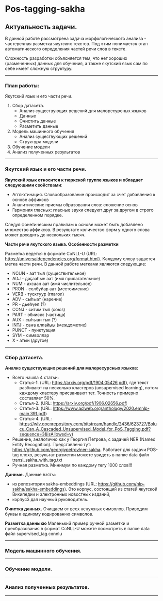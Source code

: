 # Pos-tagging-sakha
## Актуальность задачи.
В данной работе рассмотрена задача морфологического анализа - частеречная разметка якутских текстов. Под этим понимается этап автоматического определения частей речи слов в тексте.

Сложность разработки объясняется тем, что нет хороших (размеченных) данных для обучения, а также якутский язык сам по себе имеет сложную структуру.
___
### План работы:
Якутский язык и его части речи.
1. Сбор датасета.
    * Анализ существующих решений для малоресурсных языков
    * Данные 
    * Очистить данные
    * Разметить данные
2. Модель машинного обучения
    * Анализ существующих решений
    * Структура модели
3. Обучение модели
4. Анализ полученных результатов
___
### Якутский язык и его части речи.
__Якутский язык относится к тюркской группе языков и обладает следующими свойствами:__
* Агглютинация. Словообразование происходит за счет добавления к основе аффиксов
* Аналитические приемы образования слов: сложение основ
* Гармония гласных: гласные звуки следуют друг за другом в строго определенном порядке.

Следуя фонетическим правилам к основе может быть добавлено множество аффиксов. В результате количество форм у одного слова может доходить до нескольких тысяч.

__Части речи якутского языка. Особенности разметки__

Разметка ведется в формате CoNLL-U (URL: https://universaldependencies.org/format.html). Каждому слову задается метка части речи. В данной работе метками являются следующие:
*	NOUN - аат тыл (существительное)
*	ADJ - даҕааһын аат (имя прилагательное)
*	NUM - ахсаан аат (имя числительное)
*	PRON - солбуйар аат (местоимение)
*	VERB - туохтуур (глагол) 
*	ADV - сыһыат (наречие) 
*	PR - дьөһүөл (?)
*	CONJ - ситим тыл (союз) 
*	PART - эбиискэ (частица)
*  AUX - сыһыан тыл (?) 
*	INTJ - саҥа аллайыы (междометие) 
*	PUNCT - пунктуация 
*  SYM - символлар
*  X - атын (другое)
___
### Сбор датасета.
__Анализ существующих решений для малоресурсных языков:__
 * Всего нашла 4 статьи:
   * Статья-1. (URL: https://arxiv.org/pdf/1904.05426.pdf), где текст разбивают на несколько кластеров (unsupervised learning), потом каждому кластеру присваивают тег. Точность примерно составляет 50%.
   * Статья-2. (URL: https://arxiv.org/pdf/1906.02656.pdf)
   * Статья-3. (URL: https://www.aclweb.org/anthology/2020.emnlp-main.391.pdf)
   * Статья-4. (URL: https://wlv.openrepository.com/bitstream/handle/2436/623727/Bolucu_Can_A_Cascaded_Unsupervised_Model_for_PoS_Tagging.pdf?sequence=3&isAllowed=y)
 * Решение, аналогично как у Георгия Петрова, с задачей NER (Named Entity Recognition). Представлено тут: https://github.com/georgiypetrov/ner-sakha. Работает для задачи POS-tag плохо, результат разметки можете увидеть в папке data файл transl_sakha_with_tag.txt
 * Ручная разметка. Минимум по каждому тегу 1000 слов!!!
 
__Данные.__
Данные взяты:
 * из репозитория sakha-embeddings (URL: https://github.com/nlp-sakha/sakha-embeddings). Это корпус, состоящий из статей якутской Википедии и электронных новостных изданий;
 * корпус3 дал научный руководитель. 
 
__Очистка данных.__
Очищаем от всех ненужных символов. Приводим буквы к единому кодированию символов.

__Разметка данныхю__
Маленький пример ручной разметки и преобразования в формат CoNLL-U можете посмотреть в папке data файл supervised_tag.connlu
___
### Модель машинного обучения.
___
### Обучение модели.
___
### Анализ полученных результатов.
___
